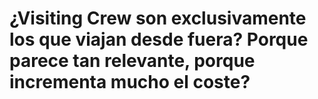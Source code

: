# ¿Visiting Crew son exclusivamente los que viajan desde fuera? Porque parece tan relevante, porque incrementa mucho el coste?

